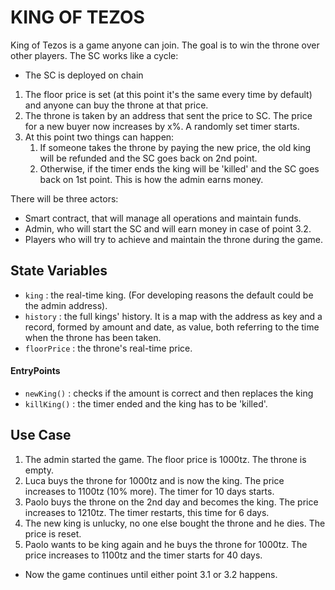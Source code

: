 # KING OF TEZOS
King of Tezos is a game anyone can join.
The goal is to win the throne over other players.
The SC works like a cycle:
- The SC is deployed on chain
1. The floor price is set (at this point it's the same every time by default) and anyone can buy the throne at that price.
2. The throne is taken by an address that sent the price to SC. The price for a new buyer now increases by x%. A randomly set timer starts.
3. At this point two things can happen:
    1. If someone takes the throne by paying the new price, the old king will be refunded and the SC goes back on 2nd point. 
    2. Otherwise, if the timer ends the king will be 'killed' and the SC goes back on 1st point. This is how the admin earns money.

There will be three actors:
- Smart contract, that will manage all operations and maintain funds.
- Admin, who will start the SC and will earn money in case of point 3.2.
- Players who will try to achieve and maintain the throne during the game.

## State Variables
- `king` : the real-time king. (For developing reasons the default could be the admin address). 
- `history` : the full kings' history. It is a map with the address as key and a record, formed by amount and date, as value, both referring to the time when the throne has been taken.
- `floorPrice` : the throne's real-time price.


#### EntryPoints
- `newKing()` : checks if the amount is correct and then replaces the king
- `killKing()` : the timer ended and the king has to be 'killed'.


## Use Case
1. The admin started the game. The floor price is 1000tz. The throne is empty.
2. Luca buys the throne for 1000tz and is now the king. The price increases to 1100tz (10% more). The timer for 10 days starts.
3. Paolo buys the throne on the 2nd day and becomes the king. The price increases to 1210tz. The timer restarts, this time for 6 days.
4. The new king is unlucky, no one else bought the throne and he dies. The price is reset.
5. Paolo wants to be king again and he buys the throne for 1000tz. The price increases to 1100tz and the timer starts for 40 days.
- Now the game continues until either point 3.1 or 3.2 happens.

